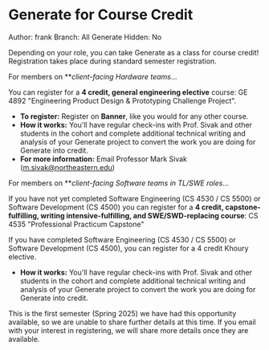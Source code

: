 # Generate for Course Credit

Author: frank
Branch: All Generate
Hidden: No

Depending on your role, you can take Generate as a class for course credit! Registration takes place during standard semester registration.

<aside>

For members on ***client-*facing Hardware teams**... 

You can register for a **4 credit, general engineering elective** course: GE 4892 "Engineering Product Design & Prototyping Challenge Project".

- **To register:** Register on **Banner**, like you would for any other course.
- **How it works:** You'll have regular check-ins with Prof. Sivak and other students in the cohort and complete additional technical writing and analysis of your Generate project to convert the work you are doing for Generate into credit.
- **For more information:** Email Professor Mark Sivak ([m.sivak@northeastern.edu](mailto:m.sivak@northeastern.edu))
</aside>

<aside>

For members on ***client-*facing Software teams in TL/SWE roles**...

If you have not yet completed Software Engineering (CS 4530 / CS 5500) or Software Development (CS 4500) you can register for a **4 credit, capstone-fulfilling, writing intensive-fulfilling, and SWE/SWD-replacing course**: CS 4535 "Professional Practicum Capstone"

If you have completed Software Engineering (CS 4530 / CS 5500) or Software Development (CS 4500), you can register for a 4 credit Khoury elective.

- **How it works:** You'll have regular check-ins with Prof. Sivak and other students in the cohort and complete additional technical writing and analysis of your Generate project to convert the work you are doing for Generate into credit.

This is the first semester (Spring 2025) we have had this opportunity available, so we are unable to share further details at this time. If you email with your interest in registering, we will share more details once they are available.

</aside>